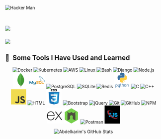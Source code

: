 ![Hacker Man](https://raw.githubusercontent.com/karimtz999/karimtz999/main/hackerMan.gif)


<h1>
    <img src="https://readme-typing-svg.herokuapp.com font=Jetbrains+mono&size=40&duration=3000&color=800080&center=true&vCenter=true&width=800&lines=Hey..+I'm+RX..+Abdelkarim;Welcome+to+my+GitHub" width="800"/>
</h1>

<img src="https://media.tenor.com/XtJzUJ9HhE0AAAAC/hacker-man-hacker.gif" width="500"/>

<h2>🚀 &nbsp;Some Tools I Have Used and Learned</h2>

<p align="center">
    <img src="https://cdn.jsdelivr.net/gh/devicons/devicon/icons/docker/docker-original.svg" alt="Docker" width="50" height="50" margin="5"/>
    <img src="https://cdn.jsdelivr.net/gh/devicons/devicon/icons/kubernetes/kubernetes-plain.svg" alt="Kubernetes" width="50" height="50" margin="5"/>
    <img src="https://cdn.jsdelivr.net/gh/devicons/devicon/icons/amazonwebservices/amazonwebservices-plain-wordmark.svg" alt="AWS" width="50" height="50" margin="5"/>
    <img src="https://cdn.jsdelivr.net/gh/devicons/devicon/icons/linux/linux-original.svg" alt="Linux" width="50" height="50" margin="5"/>
    <img src="https://cdn.jsdelivr.net/gh/devicons/devicon/icons/bash/bash-original.svg" alt="Bash" width="50" height="50" margin="5"/>
    <img src="https://cdn.jsdelivr.net/gh/devicons/devicon/icons/django/django-plain.svg" alt="Django" width="50" height="50" margin="5"/>
    <img src="https://cdn.jsdelivr.net/gh/devicons/devicon/icons/nodejs/nodejs-original-wordmark.svg" alt="Node.js" width="50" height="50" margin="5"/>
    <img src="https://raw.githubusercontent.com/devicons/devicon/master/icons/mongodb/mongodb-original.svg" alt="MongoDB" width="50" height="50" margin="5"/>
    <img src="https://raw.githubusercontent.com/devicons/devicon/master/icons/mysql/mysql-original-wordmark.svg" alt="MySQL" width="50" height="50" margin="5"/>
    <img src="https://cdn.jsdelivr.net/gh/devicons/devicon/icons/postgresql/postgresql-original.svg" alt="PostgreSQL" width="50" height="50" margin="5"/>
    <img src="https://cdn.jsdelivr.net/gh/devicons/devicon/icons/sqlite/sqlite-original.svg" alt="SQLite" width="50" height="50" margin="5"/>
    <img src="https://cdn.jsdelivr.net/gh/devicons/devicon/icons/redis/redis-original.svg" alt="Redis" width="50" height="50" margin="5"/>
    <img src="https://raw.githubusercontent.com/devicons/devicon/master/icons/python/python-original-wordmark.svg" alt="Python" width="50" height="50" margin="5"/>
    <img src="https://cdn.jsdelivr.net/gh/devicons/devicon/icons/c/c-original.svg" alt="C" width="50" height="50" margin="5"/>
    <img src="https://cdn.jsdelivr.net/gh/devicons/devicon/icons/cplusplus/cplusplus-original.svg" alt="C++" width="50" height="50" margin="5"/>
    <img src="https://raw.githubusercontent.com/devicons/devicon/master/icons/javascript/javascript-original.svg" alt="JavaScript" width="50" height="50" margin="5"/>
    <img src="https://cdn.jsdelivr.net/gh/devicons/devicon/icons/html5/html5-original.svg" alt="HTML" width="50" height="50" margin="5"/>
    <img src="https://raw.githubusercontent.com/devicons/devicon/master/icons/css3/css3-original-wordmark.svg" alt="CSS3" width="50" height="50" margin="5"/>
    <img src="https://cdn.jsdelivr.net/gh/devicons/devicon/icons/bootstrap/bootstrap-original-wordmark.svg" alt="Bootstrap" width="50" height="50" margin="5"/>
    <img src="https://cdn.jsdelivr.net/gh/devicons/devicon/icons/jquery/jquery-original.svg" alt="jQuery" width="50" height="50" margin="5"/>
    <img src="https://cdn.jsdelivr.net/gh/devicons/devicon/icons/git/git-original.svg" alt="Git" width="50" height="50" margin="5"/>
    <img src="https://cdn.jsdelivr.net/gh/devicons/devicon/icons/github/github-original.svg" alt="GitHub" width="50" height="50" margin="5"/>
    <img src="https://cdn.jsdelivr.net/gh/devicons/devicon/icons/npm/npm-original-wordmark.svg" alt="NPM" width="50" height="50" margin="5"/>
    <img src="https://raw.githubusercontent.com/devicons/devicon/master/icons/express/express-original.svg" alt="Express.js" width="50" height="50"/>
    <img src="https://raw.githubusercontent.com/devicons/devicon/master/icons/nodemon/nodemon-original.svg" alt="Nodemon" width="50" height="50"/>
    <img src="https://www.vectorlogo.zone/logos/getpostman/getpostman-icon.svg" alt="Postman" width="50" height="50"/>
    <img src="./assets/OIP.jpeg" alt="EJS" width="50" he
    

</p>

<div align="center" style="display: flex; justify-content: center; gap: 10px;">
    <img src="https://github-profile-summary-cards.vercel.app/api/cards/profile-details?username=karimtz999&theme=github_dark" alt="Abdelkarim's GitHub Stats" height="350"/>
</div>
